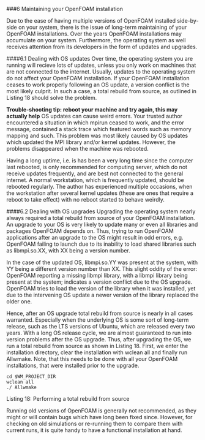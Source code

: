 ###6 Maintaining your OpenFOAM installation

Due to the ease of having multiple versions of OpenFOAM installed side-by-side on your system, there is the issue of long-term maintaining of your OpenFOAM installations. Over the years OpenFOAM installations may accumulate on your system. Furthermore, the operating system as well receives attention from its developers in the form of updates and upgrades.

####6.1 Dealing with OS updates
Over time, the operating system you are running will recieve lots of updates, unless you only work on machines that are not connected to the internet. Usually, updates to the operating system do not affect your OpenFOAM installation. If your OpenFOAM installation ceases to work properly following an OS update, a version conflict is the most likely culprit. In such a case, a total rebuild from source, as outlined in Listing 18 should solve the problem.

**Trouble-shooting tip: reboot your machine and try again, this may actually help**
OS updates can cause weird errors. Your trusted author encountered a situation in which mpirun ceased to work, and the error message, contained a stack trace which featured words such as memory mapping and such. This problem was most likely caused by OS updates which updated the MPI library and/or kernel updates. However, the problems disappeared when the machine was rebooted. 

Having a long uptime, i.e. is has been a very long time since the computer last rebooted, is only recommended for computing server, which do not receive updates frequently, and are best not connected to the general internet. A normal workstation, which is frequently updated, should be rebooted regularly. The author has experienced multiple occasions, when the workstation after several kernel updates (these are ones that require a reboot to take effect) with no reboot started to behave weirdly.

####6.2 Dealing with OS upgrades
Upgrading the operating system nearly always required a total rebuild from source of your OpenFOAM installation. An upgrade to your OS is very likely to update many or even all libraries and packages OpenFOAM depends on. Thus, trying to run OpenFOAM applications after an upgrade to the OS might result in odd errors, e.g. OpenFOAM failing to launch due to its inability to load shared libraries such as libmpi.so.XX, with XX being a version number.

In the case of the updated OS, libmpi.so.YY was present at the system, with YY being a different version number than XX. This slight oddity of the error: OpenFOAM reporting a missing libmpi library, with a libmpi library being present at the system; indicates a version conflict due to the OS upgrade. OpenFOAM tries to load the version of the library when it was installed, yet due to the intervening OS update a newer version of the library replaced the older one.

Hence, after an OS upgrade total rebuild from source is nearly in all cases warranted. Especially when the underlying OS is some sort of long-term release, such as the LTS versions of Ubuntu, which are released every two years. With a long OS release cycle, we are almost guaranteed to run into version problems after the OS upgrade.
Thus, after upgrading the OS, we run a total rebuild from source as shown in Listing 18. First, we enter the installation directory, clear the installation with wclean all and finally run Allwmake. Note, that this needs to be done with all your OpenFOAM installations, that were installed prior to the upgrade.
```
cd $WM_PROJECT_DIR
wclean all
./ Allwmake
```
Listing 18: Performing a total rebuild from source

Running old versions of OpenFOAM is generally not recommended, as they might or will contain bugs which have long been fixed since. However, for checking on old simulations or re-running them to compare them with current runs, it is quite handy to have a functional installation at hand.